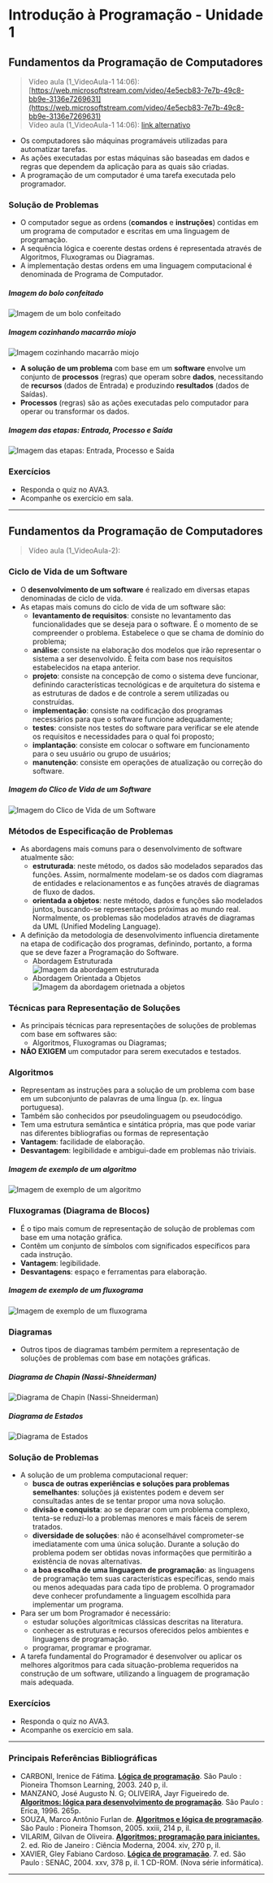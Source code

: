 # Introdução à Programação - Unidade 1

## Fundamentos da Programação de Computadores
> Vídeo aula (1_VideoAula-1 14:06): [https://web.microsoftstream.com/video/4e5ecb83-7e7b-49c8-bb9e-3136e7269631](https://web.microsoftstream.com/video/4e5ecb83-7e7b-49c8-bb9e-3136e7269631)<br>
> Vídeo aula (1_VideoAula-1 14:06): [link alternativo](https://furb-my.sharepoint.com/:v:/g/personal/dalton_furb_br/EdPfGQHjAiZGnMaWvq221ngBMk--zVdGuwCtr0-6TZXPJw?e=UHYpHy)

- Os computadores são máquinas programáveis utilizadas para automatizar tarefas​.
- As ações executadas por estas máquinas são baseadas em dados e regras que dependem da aplicação para as quais são criadas​.
- A programação de um computador é uma tarefa executada pelo programador​.

### Solução de Problemas
- O computador segue as ordens (**comandos** e **instruções**) contidas em um programa de computador e escritas em uma linguagem de programação​.
- A sequência lógica e coerente destas ordens é representada através de Algoritmos, Fluxogramas ou Diagramas​.
- A implementação destas ordens em uma linguagem computacional é denominada de Programa de Computador​.

##### Imagem do bolo confeitado<br>
![Imagem de um bolo confeitado](imgs/img_Bolo.png "Imagem de um bolo confeitado")

##### Imagem cozinhando macarrão miojo<br>
![Imagem cozinhando macarrão miojo](imgs/img_Miojo.png "Imagem cozinhando macarrão miojo")

- **A solução de um problema** com base em um **software** envolve um conjunto de **processos** (regras) que operam sobre **dados**, necessitando de **recursos** (dados de Entrada) e produzindo **resultados** (dados de Saídas)​.
- **Processos** (regras) são as ações executadas pelo computador para operar ou transformar os dados.

##### Imagem das etapas: Entrada, Processo e Saída<br>
![Imagem das etapas: Entrada, Processo e Saída](imgs/img_EPS.png "Imagem das etapas: Entrada, Processo e Saída")

### Exercícios
- Responda o quiz no AVA3​.
- Acompanhe os exercício em sala​.

----------

## Fundamentos da Programação de Computadores
> Vídeo aula (1_VideoAula-2):

### Ciclo de Vida de um Software​
- O **desenvolvimento de um software** é realizado em diversas etapas denominadas de ciclo de vida.
- As etapas mais comuns do ciclo de vida de um software são:​
  - **levantamento de requisitos**: consiste no levantamento das funcionalidades que se deseja para o software. É o momento de se compreender o problema. Estabelece o que se chama de domínio do problema;​
  - **análise**: consiste na elaboração dos modelos que irão representar o sistema a ser desenvolvido. É feita com base nos requisitos estabelecidos na etapa anterior.​
  - **projeto**: consiste na concepção de como o sistema deve funcionar, definindo características tecnológicas e de arquitetura do sistema e  as estruturas de dados e de controle a serem utilizadas ou construídas.​
  - **implementação**: consiste na codificação dos programas necessários para que o software funcione adequadamente;​
  - **testes**: consiste nos testes do software para verificar se ele atende os requisitos e necessidades para o qual foi proposto;​
  - **implantação**: consiste em colocar o software em funcionamento para o seu usuário ou grupo de usuários;
  - **manutenção**: consiste em operações de atualização ou correção do software.​

##### Imagem do Clico de Vida de um Software<br>
![Imagem do Clico de Vida de um Software](imgs/img_CicloVida.png "Imagem do Clico de Vida de um Software")

### Métodos de Especificação de Problemas
- As abordagens mais comuns para o desenvolvimento de software atualmente são:​
  - **estruturada**: neste método, os dados são modelados separados das funções. Assim, normalmente modelam-se os dados com diagramas de entidades e relacionamentos e as funções através de diagramas de fluxo de dados.​
  - **orientada a objetos**: neste método, dados e funções são modelados juntos, buscando-se representações próximas ao mundo real. Normalmente, os problemas são modelados através de diagramas da UML (Unified Modeling Language)​.
- A definição da metodologia de desenvolvimento influencia diretamente na etapa de codificação dos programas, definindo, portanto, a forma que se deve fazer a Programação do Software​.
  - Abordagem Estruturada<br> 
![Imagem da abordagem estruturada](imgs/img_AbordagemEstruturada​.png "Imagem da abordagem estruturada")
  - Abordagem Orientada a Objetos<br>
![Imagem da abordagem orietnada a objetos](imgs/img_AbordagemOrientadaObjetos.png "Imagem da abordagem estruturada")

### Técnicas para Representação de Soluções
- As principais técnicas para representações de soluções de problemas com base em softwares são:
  - Algoritmos, Fluxogramas ou Diagramas;​
- **NÃO EXIGEM** um computador para serem executados e testados.​

### Algoritmos​
- Representam as instruções para a solução de um problema com base em um subconjunto de palavras de uma língua (p. ex. língua portuguesa).
- Também são conhecidos por pseudolinguagem ou pseudocódigo.
- Tem uma estrutura semântica e sintática própria, mas que pode variar nas diferentes bibliografias ou formas de representação
- **Vantagem**: facilidade de elaboração.​
- **Desvantagem**: legibilidade e ambigui-dade em problemas não triviais.​
##### Imagem de exemplo de um algoritmo<br>
![Imagem de exemplo de um algoritmo](imgs/img_Algoritmo.png "Imagem de exemplo de um algoritmo")

### Fluxogramas (Diagrama de Blocos)​
- É o tipo mais comum de representação de solução de problemas com base em uma notação gráfica.​
- Contêm um conjunto de símbolos com significados específicos para cada instrução.​
- **Vantagem**: legibilidade.​
- **Desvantagens**: espaço e ferramentas para elaboração.​
##### Imagem de exemplo de um fluxograma<br>
![Imagem de exemplo de um fluxograma](imgs/img_Fluxograma.png "Imagem de exemplo de um fluxograma")

### Diagramas​
- Outros tipos de diagramas também permitem a representação de soluções de problemas com base em notações gráficas.​
##### Diagrama de Chapin (Nassi-Shneiderman)<br>
![Diagrama de Chapin (Nassi-Shneiderman)](imgs/img_DiagramaChapin.png "Diagrama de Chapin (Nassi-Shneiderman)")
##### Diagrama de Estados<br>
![Diagrama de Estados](imgs/img_DiagramaEstados.png "Diagrama de Estados")

### Solução de Problemas​
- A solução de um problema computacional requer:​
  - **busca de outras experiências e soluções para problemas semelhantes**: soluções já existentes podem e devem ser consultadas antes de se tentar propor uma nova solução.
  - **divisão e conquista**: ao se deparar com um problema complexo, tenta-se reduzi-lo a problemas menores e mais fáceis de serem tratados.
  - **diversidade de soluções**: não é aconselhável comprometer-se imediatamente com uma única solução. Durante a solução do problema podem ser obtidas novas informações que permitirão a existência de novas alternativas.
  - **a boa escolha de uma linguagem de programação**: as linguagens de programação tem suas características específicas, sendo mais ou menos adequadas para cada tipo de problema. O programador deve conhecer profundamente a linguagem escolhida para implementar um programa.
- Para ser um bom Programador é necessário:​
  - estudar soluções algorítmicas clássicas descritas na literatura.
  - conhecer as estruturas e recursos oferecidos pelos ambientes e linguagens de programação.
  - programar, programar e programar.
- A tarefa fundamental do Programador é desenvolver ou aplicar os melhores algoritmos para cada situação-problema requeridos na construção de um software, utilizando a linguagem de programação mais adequada.​

### Exercícios
- Responda o quiz no AVA3​.
- Acompanhe os exercício em sala​.

----------

### Principais Referências Bibliográficas​
- CARBONI, Irenice de Fátima. **[Lógica de programação](https://bu.furb.br/consulta/portalConsulta/recuperaMfnCompleto.php?menu=rapida&CdMFN=265888)**. São Paulo : Pioneira Thomson Learning, 2003. 240 p, il.​
- MANZANO, José Augusto N. G; OLIVEIRA, Jayr Figueiredo de. **[Algoritmos: lógica para desenvolvimento de programação](https://bu.furb.br/consulta/portalConsulta/recuperaMfnCompleto.php?menu=rapida&CdMFN=98280)**. São Paulo : Erica, 1996. 265p.​
- SOUZA, Marco Antônio Furlan de. **[Algoritmos e lógica de programação](https://bu.furb.br/consulta/portalConsulta/recuperaMfnCompleto.php?menu=rapida&CdMFN=306850)**. São Paulo : Pioneira Thomson, 2005. xxiii, 214 p, il.
- VILARIM, Gilvan de Oliveira.
  **[Algoritmos: programação para iniciantes.](https://bu.furb.br/consulta/portalConsulta/recuperaMfnCompleto.php?menu=rapida&CdMFN=319911)**
  2. ed. Rio de Janeiro : Ciência Moderna, 2004. xiv, 270 p, il.​
- XAVIER, Gley Fabiano Cardoso. **[Lógica de programação](https://bu.furb.br/consulta/portalConsulta/recuperaMfnCompleto.php?menu=rapida&CdMFN=267002)**. 7. ed. São Paulo : SENAC, 2004. xxv, 378 p, il. 1 CD-ROM. (Nova série informática).​
----------